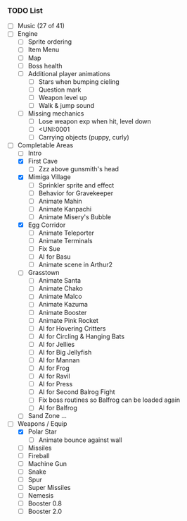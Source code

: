### TODO List

- [ ] Music (27 of 41)
- [ ] Engine
  - [ ] Sprite ordering
  - [ ] Item Menu
  - [ ] Map
  - [ ] Boss health
  - [ ] Additional player animations
    - [ ] Stars when bumping cieling
    - [ ] Question mark
    - [ ] Weapon level up
    - [ ] Walk & jump sound
  - [ ] Missing mechanics
    - [ ] Lose weapon exp when hit, level down
    - [ ] <UNI:0001
    - [ ] Carrying objects (puppy, curly)
- [ ] Completable Areas
  - [ ] Intro
  - [x] First Cave
    - [ ] Zzz above gunsmith's head
  - [x] Mimiga Village
    - [ ] Sprinkler sprite and effect
    - [ ] Behavior for Gravekeeper
    - [ ] Animate Mahin
    - [ ] Animate Kanpachi
    - [ ] Animate Misery's Bubble
  - [x] Egg Corridor
    - [ ] Animate Teleporter
    - [ ] Animate Terminals
    - [ ] Fix Sue
    - [ ] AI for Basu
    - [ ] Animate scene in Arthur2
  - [ ] Grasstown
    - [ ] Animate Santa
    - [ ] Animate Chako
    - [ ] Animate Malco
    - [ ] Animate Kazuma
    - [ ] Animate Booster
    - [ ] Animate Pink Rocket
    - [ ] AI for Hovering Critters
    - [ ] AI for Circling & Hanging Bats
    - [ ] AI for Jellies
    - [ ] AI for Big Jellyfish
    - [ ] AI for Mannan
    - [ ] AI for Frog
    - [ ] AI for Ravil
    - [ ] AI for Press
    - [ ] AI for Second Balrog Fight
    - [ ] Fix boss routines so Balfrog can be loaded again
    - [ ] AI for Balfrog
  - [ ] Sand Zone
  ...
- [ ] Weapons / Equip
  - [x] Polar Star
    - [ ] Animate bounce against wall
  - [ ] Missiles
  - [ ] Fireball
  - [ ] Machine Gun
  - [ ] Snake
  - [ ] Spur
  - [ ] Super Missiles
  - [ ] Nemesis
  - [ ] Booster 0.8
  - [ ] Booster 2.0
